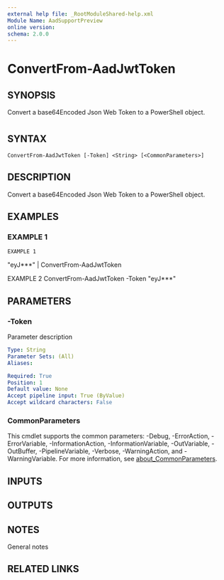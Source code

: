 ```yaml
---
external help file: _RootModuleShared-help.xml
Module Name: AadSupportPreview
online version:
schema: 2.0.0
---
```


# ConvertFrom-AadJwtToken

## SYNOPSIS
Convert a base64Encoded Json Web Token to a PowerShell object.
#

## SYNTAX

```
ConvertFrom-AadJwtToken [-Token] <String> [<CommonParameters>]
```

## DESCRIPTION
Convert a base64Encoded Json Web Token to a PowerShell object.

## EXAMPLES

### EXAMPLE 1
```
EXAMPLE 1
```

"eyJ***" | ConvertFrom-AadJwtToken

EXAMPLE 2
ConvertFrom-AadJwtToken -Token "eyJ***"

## PARAMETERS

### -Token
Parameter description

```yaml
Type: String
Parameter Sets: (All)
Aliases:

Required: True
Position: 1
Default value: None
Accept pipeline input: True (ByValue)
Accept wildcard characters: False
```

### CommonParameters
This cmdlet supports the common parameters: -Debug, -ErrorAction, -ErrorVariable, -InformationAction, -InformationVariable, -OutVariable, -OutBuffer, -PipelineVariable, -Verbose, -WarningAction, and -WarningVariable. For more information, see [about_CommonParameters](http://go.microsoft.com/fwlink/?LinkID=113216).

## INPUTS

## OUTPUTS

## NOTES
General notes

## RELATED LINKS
